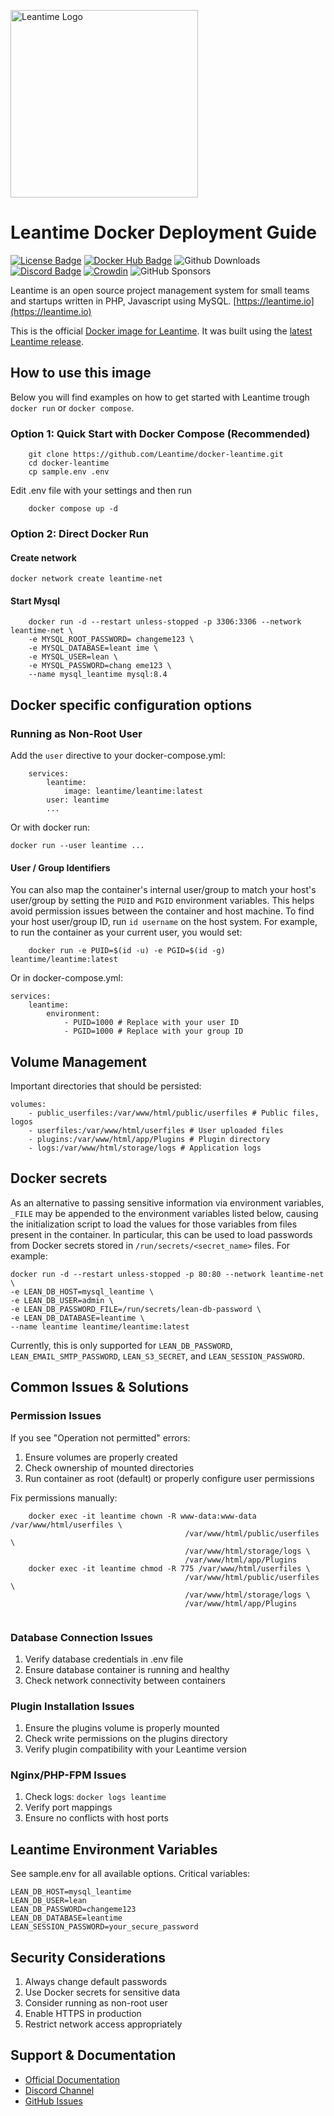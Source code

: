 <a href="https://leantime.io"><img src="https://leantime.io/wp-content/uploads/2023/03/leantime_logo.png" alt="Leantime Logo" width="300"/></a>
# Leantime Docker Deployment Guide


[![License Badge](https://img.shields.io/github/license/leantime/leantime?style=flat-square)](https://www.gnu.org/licenses/agpl-3.0.en.html)
[![Docker Hub Badge](https://img.shields.io/docker/pulls/leantime/leantime?style=flat-square)](https://hub.docker.com/r/leantime/leantime)
![Github Downloads](https://img.shields.io/github/downloads/leantime/leantime/total)
[![Discord Badge](https://img.shields.io/discord/990001288026677318?label=Discord&style=flat-square)](https://discord.gg/4zMzJtAq9z)
[![Crowdin](https://badges.crowdin.net/leantime/localized.svg)](https://crowdin.com/project/leantime)
![GitHub Sponsors](https://img.shields.io/github/sponsors/leantime)
<br />

Leantime is an open source project management system for small teams and startups written in PHP, Javascript using MySQL. [https://leantime.io](https://leantime.io)

This is the official <a href="https://hub.docker.com/r/leantime/leantime">Docker image for Leantime</a>. It was built using the <a href="https://github.com/Leantime/leantime/releases">latest Leantime release</a>.

## How to use this image
Below you will find examples on how to get started with Leantime trough `docker run` or `docker compose`.



### Option 1: Quick Start with Docker Compose (Recommended)

```
    git clone https://github.com/Leantime/docker-leantime.git 
    cd docker-leantime 
    cp sample.env .env
```
Edit .env file with your settings and then run

```
    docker compose up -d
```

### Option 2: Direct Docker Run

#### Create network

``` 
docker network create leantime-net
```
#### Start Mysql

``` 
    docker run -d --restart unless-stopped -p 3306:3306 --network leantime-net \ 
    -e MYSQL_ROOT_PASSWORD= changeme123 \ 
    -e MYSQL_DATABASE=leant ime \ 
    -e MYSQL_USER=lean \ 
    -e MYSQL_PASSWORD=chang eme123 \ 
    --name mysql_leantime mysql:8.4
```

## Docker specific configuration options

### Running as Non-Root User
Add the `user` directive to your docker-compose.yml:

```
    services: 
        leantime: 
            image: leantime/leantime:latest 
        user: leantime 
        ...
```
Or with docker run:
```
docker run --user leantime ...
```

#### User / Group Identifiers

You can also map the container's internal user/group to match your host's user/group by setting the `PUID` and `PGID` environment variables. This helps avoid permission issues between the container and host machine. To find your host user/group ID, run `id username` on the host system. For example, to run the container as your current user, you would set:

```
    docker run -e PUID=$(id -u) -e PGID=$(id -g) leantime/leantime:latest
```

Or in docker-compose.yml:

```
services: 
    leantime: 
        environment: 
            - PUID=1000 # Replace with your user ID 
            - PGID=1000 # Replace with your group ID
```

## Volume Management
Important directories that should be persisted:

```
volumes: 
    - public_userfiles:/var/www/html/public/userfiles # Public files, logos 
    - userfiles:/var/www/html/userfiles # User uploaded files 
    - plugins:/var/www/html/app/Plugins # Plugin directory 
    - logs:/var/www/html/storage/logs # Application logs
```

## Docker secrets

As an alternative to passing sensitive information via environment variables, `_FILE` may be appended to the environment variables listed below, causing the initialization script to load the values for those variables from files present in the container. In particular, this can be used to load passwords from Docker secrets stored in `/run/secrets/<secret_name>` files. For example:

```
docker run -d --restart unless-stopped -p 80:80 --network leantime-net \
-e LEAN_DB_HOST=mysql_leantime \
-e LEAN_DB_USER=admin \
-e LEAN_DB_PASSWORD_FILE=/run/secrets/lean-db-password \
-e LEAN_DB_DATABASE=leantime \
--name leantime leantime/leantime:latest
```

Currently, this is only supported for `LEAN_DB_PASSWORD`, `LEAN_EMAIL_SMTP_PASSWORD`, `LEAN_S3_SECRET`, and `LEAN_SESSION_PASSWORD`.

## Common Issues & Solutions

### Permission Issues
If you see "Operation not permitted" errors:
1. Ensure volumes are properly created
2. Check ownership of mounted directories
3. Run container as root (default) or properly configure user permissions

Fix permissions manually:

```
    docker exec -it leantime chown -R www-data:www-data /var/www/html/userfiles \ 
                                       /var/www/html/public/userfiles \ 
                                       /var/www/html/storage/logs \ 
                                       /var/www/html/app/Plugins
    docker exec -it leantime chmod -R 775 /var/www/html/userfiles \ 
                                       /var/www/html/public/userfiles \ 
                                       /var/www/html/storage/logs \ 
                                       /var/www/html/app/Plugins
    
```

### Database Connection Issues
1. Verify database credentials in .env file
2. Ensure database container is running and healthy
3. Check network connectivity between containers

### Plugin Installation Issues
1. Ensure the plugins volume is properly mounted
2. Check write permissions on the plugins directory
3. Verify plugin compatibility with your Leantime version

### Nginx/PHP-FPM Issues
1. Check logs: `docker logs leantime`
2. Verify port mappings
3. Ensure no conflicts with host ports

## Leantime Environment Variables
See sample.env for all available options. Critical variables:

```
LEAN_DB_HOST=mysql_leantime 
LEAN_DB_USER=lean 
LEAN_DB_PASSWORD=changeme123 
LEAN_DB_DATABASE=leantime  
LEAN_SESSION_PASSWORD=your_secure_password
```

## Security Considerations
1. Always change default passwords
2. Use Docker secrets for sensitive data
3. Consider running as non-root user
4. Enable HTTPS in production
5. Restrict network access appropriately

## Support & Documentation
- [Official Documentation](https://docs.leantime.io)
- [Discord Channel](https://discord.gg/4zMzJtAq9z)
- [GitHub Issues](https://github.com/Leantime/leantime/issues)

